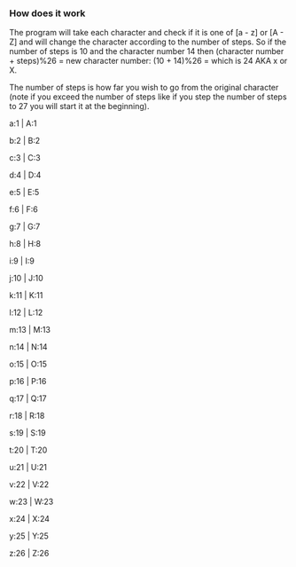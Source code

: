 ### How does it work

The program will take each character and check if it is one of [a - z] or [A - Z] and will change the character according to the number of steps. So if the number of steps is 10 and the character number 14 then (character number + steps)%26 = new character number: (10 + 14)%26 = which is 24 AKA x or X.

The number of steps is how far you wish to go from the original character (note if you exceed the number of steps like if you step the number of steps to 27 you will start it at the beginning).

a:1     |   A:1

b:2     |   B:2

c:3     |   C:3

d:4     |   D:4

e:5     |   E:5

f:6     |   F:6

g:7     |   G:7

h:8     |   H:8

i:9     |   I:9

j:10    |   J:10

k:11    |   K:11

l:12    |   L:12

m:13    |   M:13

n:14    |   N:14

o:15    |   O:15

p:16    |   P:16

q:17    |   Q:17

r:18    |   R:18

s:19    |   S:19

t:20    |   T:20 

u:21    |   U:21

v:22    |   V:22

w:23    |   W:23

x:24    |   X:24

y:25    |   Y:25

z:26    |   Z:26



